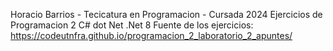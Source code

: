 Horacio Barrios - Tecicatura en Programacion - Cursada 2024
Ejercicios de Programacion 2 C# dot Net
.Net 8
Fuente de los ejercicios:
https://codeutnfra.github.io/programacion_2_laboratorio_2_apuntes/
